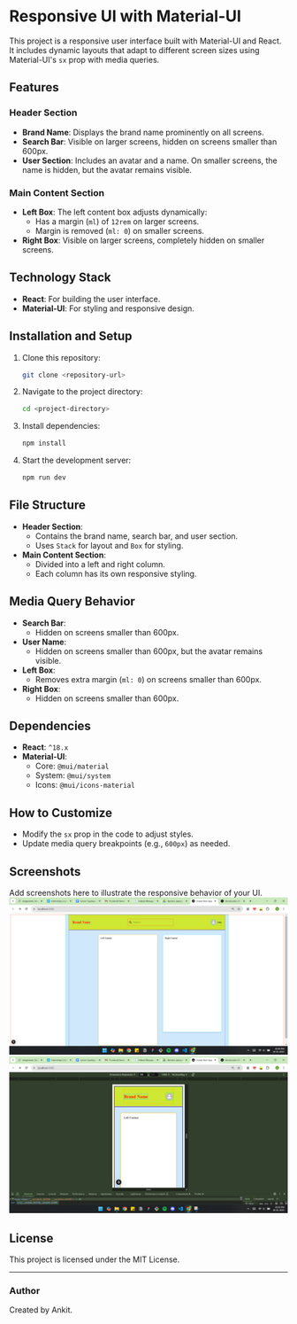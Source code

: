 # Responsive UI with Material-UI

This project is a responsive user interface built with Material-UI and React. It includes dynamic layouts that adapt to different screen sizes using Material-UI's `sx` prop with media queries.

## Features

### Header Section
- **Brand Name**: Displays the brand name prominently on all screens.
- **Search Bar**: Visible on larger screens, hidden on screens smaller than 600px.
- **User Section**: Includes an avatar and a name. On smaller screens, the name is hidden, but the avatar remains visible.

### Main Content Section
- **Left Box**: The left content box adjusts dynamically:
  - Has a margin (`ml`) of `12rem` on larger screens.
  - Margin is removed (`ml: 0`) on smaller screens.
- **Right Box**: Visible on larger screens, completely hidden on smaller screens.

## Technology Stack
- **React**: For building the user interface.
- **Material-UI**: For styling and responsive design.

## Installation and Setup
1. Clone this repository:
   ```bash
   git clone <repository-url>
   ```

2. Navigate to the project directory:
   ```bash
   cd <project-directory>
   ```

3. Install dependencies:
   ```bash
   npm install
   ```

4. Start the development server:
   ```bash
   npm run dev
   ```

## File Structure
- **Header Section**:
  - Contains the brand name, search bar, and user section.
  - Uses `Stack` for layout and `Box` for styling.
- **Main Content Section**:
  - Divided into a left and right column.
  - Each column has its own responsive styling.

## Media Query Behavior
- **Search Bar**:
  - Hidden on screens smaller than 600px.
- **User Name**:
  - Hidden on screens smaller than 600px, but the avatar remains visible.
- **Left Box**:
  - Removes extra margin (`ml: 0`) on screens smaller than 600px.
- **Right Box**:
  - Hidden on screens smaller than 600px.

## Dependencies
- **React**: `^18.x`
- **Material-UI**:
  - Core: `@mui/material`
  - System: `@mui/system`
  - Icons: `@mui/icons-material`

## How to Customize
- Modify the `sx` prop in the code to adjust styles.
- Update media query breakpoints (e.g., `600px`) as needed.

## Screenshots
Add screenshots here to illustrate the responsive behavior of your UI.
![alt text](image.png)
![alt text](image-1.png)

## License
This project is licensed under the MIT License.

---

### Author
Created by Ankit.
